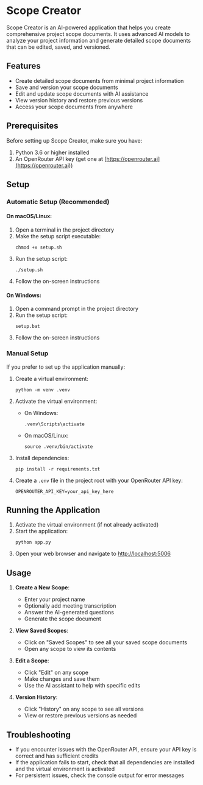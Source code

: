 # Scope Creator

Scope Creator is an AI-powered application that helps you create comprehensive project scope documents. It uses advanced AI models to analyze your project information and generate detailed scope documents that can be edited, saved, and versioned.

## Features

- Create detailed scope documents from minimal project information
- Save and version your scope documents
- Edit and update scope documents with AI assistance
- View version history and restore previous versions
- Access your scope documents from anywhere

## Prerequisites

Before setting up Scope Creator, make sure you have:

1. Python 3.6 or higher installed
2. An OpenRouter API key (get one at [https://openrouter.ai](https://openrouter.ai))

## Setup

### Automatic Setup (Recommended)

#### On macOS/Linux:

1. Open a terminal in the project directory
2. Make the setup script executable:
   ```
   chmod +x setup.sh
   ```
3. Run the setup script:
   ```
   ./setup.sh
   ```
4. Follow the on-screen instructions

#### On Windows:

1. Open a command prompt in the project directory
2. Run the setup script:
   ```
   setup.bat
   ```
3. Follow the on-screen instructions

### Manual Setup

If you prefer to set up the application manually:

1. Create a virtual environment:
   ```
   python -m venv .venv
   ```

2. Activate the virtual environment:
   - On Windows:
     ```
     .venv\Scripts\activate
     ```
   - On macOS/Linux:
     ```
     source .venv/bin/activate
     ```

3. Install dependencies:
   ```
   pip install -r requirements.txt
   ```

4. Create a `.env` file in the project root with your OpenRouter API key:
   ```
   OPENROUTER_API_KEY=your_api_key_here
   ```

## Running the Application

1. Activate the virtual environment (if not already activated)
2. Start the application:
   ```
   python app.py
   ```
3. Open your web browser and navigate to [http://localhost:5006](http://localhost:5006)

## Usage

1. **Create a New Scope**:
   - Enter your project name
   - Optionally add meeting transcription
   - Answer the AI-generated questions
   - Generate the scope document

2. **View Saved Scopes**:
   - Click on "Saved Scopes" to see all your saved scope documents
   - Open any scope to view its contents

3. **Edit a Scope**:
   - Click "Edit" on any scope
   - Make changes and save them
   - Use the AI assistant to help with specific edits

4. **Version History**:
   - Click "History" on any scope to see all versions
   - View or restore previous versions as needed

## Troubleshooting

- If you encounter issues with the OpenRouter API, ensure your API key is correct and has sufficient credits
- If the application fails to start, check that all dependencies are installed and the virtual environment is activated
- For persistent issues, check the console output for error messages
